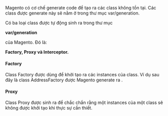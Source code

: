 Magento có cơ chế generate code để tạo ra các class không tồn tại. Các class được generate này sẽ nằm ở trong thư mục var/generation.

Có ba loại class được tự động sinh ra trong thư mục 

**var/generation**

 của Magento. Đó là: 

**Factory, Proxy và Interceptor.**

#### Factory

Class Factory được dùng để khởi tạo ra các instances của class. Ví dụ sau đây là class AddressFactory được Magento generate ra .

#### Proxy

Class Proxy được sinh ra để chắc chắn rằng một instances của một class sẽ không được khởi tạo khi thực sự cần thiết.

